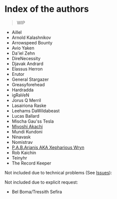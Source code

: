 # Index of the authors

> WIP

- Aillel
- Arnold Kalashnikov
- Arrowspeed Bounty
- Avio Yaken
- Da'iel Zehn
- DireNecessity
- Djavak Andrard
- Elassus Herron
- Erutor
- General Stargazer
- Greasyforehead
- Hardradda
- igRaVeN
- Jorus Q Merril
- Lasairiona Raske
- Leehams DaWildabeast
- Lucas Ballard
- Mischa Gau'ss Tesla
- [Miyoshi Akachi](./authors/miyoshiakachi/_miyoshiakachi.md)
- Mundi Kundoni
- Ninavask
- Nomistrav
- [P.A.B.Arianis AKA Xepharious Wryn](./authors/xephariouswryn/_xephariouswryn.md)
- Rob Kaichin
- Teinyhr
- The Record Keeper


Not included due to technical problems (See [Issues](./index.md#issues)):

Not included due to explicit request:

- Bel Boma/Tressith Sefira
